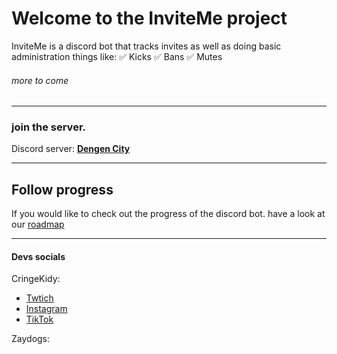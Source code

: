 # Welcome to the InviteMe project

InviteMe is a discord bot that tracks invites as well as doing basic administration things like: 
    ✅ Kicks
    ✅ Bans
    ✅ Mutes

###### *more to come*

---

### join the server. 

Discord server: **[Dengen City](https://discord.gg/aa5UT6xypW)**


---

## Follow progress
If you would like to check out the progress of the discord bot. have a look at our [roadmap](https://trello.com/b/1WKnc2rc/inviteme)


---

#### Devs socials
CringeKidy:
- [Twtich](https://www.twitch.tv/cringekidy)
- [Instagram](https://www.instagram.com/cringekidey/?hl=en)
- [TikTok](https://www.tiktok.com/@cringekidy)

Zaydogs: 